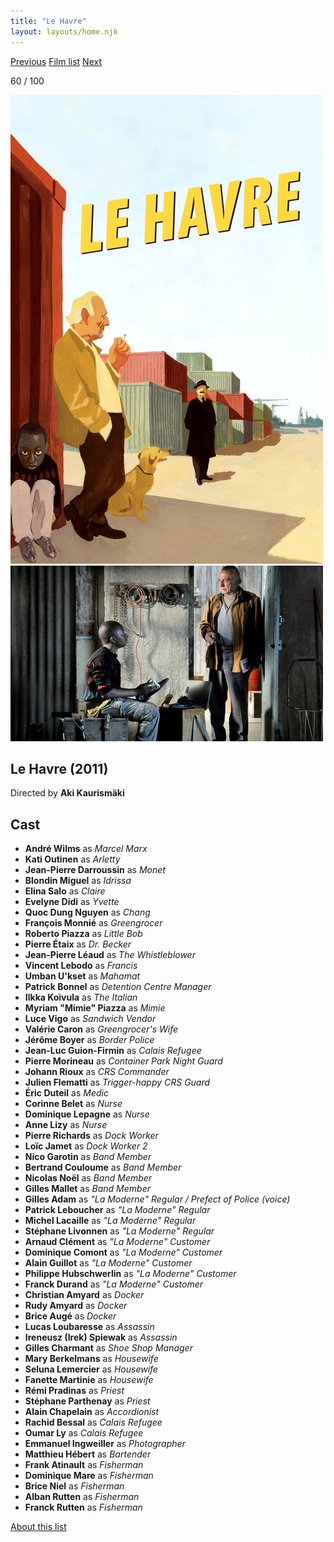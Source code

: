 ```yaml
---
title: "Le Havre"
layout: layouts/home.njk
---
```


<nav class="films">
  <a class="prev" href="../tomboy">Previous</a>
  <a href="../">Film list</a>
  <a class="next" href="../all-is-lost">Next</a>
</nav>

<p>60 / 100</p>

<article class="film">
  <div class="backdrop-and-poster">
    <img class="poster" src="../films/posters/le-havre.jpg" alt="">
    <img class="backdrop" src="../films/backdrops/le-havre.jpg" alt="">
  </div>

  <h1>Le Havre (2011)</h1>

  <p class="director">
    Directed by <strong>Aki Kaurismäki</strong>
  </p>


  <h2>
    Cast
  </h2>
  <ul>
    <li><strong>André Wilms</strong> as <em>Marcel Marx</em></li>
<li><strong>Kati Outinen</strong> as <em>Arletty</em></li>
<li><strong>Jean-Pierre Darroussin</strong> as <em>Monet</em></li>
<li><strong>Blondin Miguel</strong> as <em>Idrissa</em></li>
<li><strong>Elina Salo</strong> as <em>Claire</em></li>
<li><strong>Evelyne Didi</strong> as <em>Yvette</em></li>
<li><strong>Quoc Dung Nguyen</strong> as <em>Chang</em></li>
<li><strong>François Monnié</strong> as <em>Greengrocer</em></li>
<li><strong>Roberto Piazza</strong> as <em>Little Bob</em></li>
<li><strong>Pierre Étaix</strong> as <em>Dr. Becker</em></li>
<li><strong>Jean-Pierre Léaud</strong> as <em>The Whistleblower</em></li>
<li><strong>Vincent Lebodo</strong> as <em>Francis</em></li>
<li><strong>Umban U'kset</strong> as <em>Mahamat</em></li>
<li><strong>Patrick Bonnel</strong> as <em>Detention Centre Manager</em></li>
<li><strong>Ilkka Koivula</strong> as <em>The Italian</em></li>
<li><strong>Myriam "Mimie" Piazza</strong> as <em>Mimie</em></li>
<li><strong>Luce Vigo</strong> as <em>Sandwich Vendor</em></li>
<li><strong>Valérie Caron</strong> as <em>Greengrocer's Wife</em></li>
<li><strong>Jérôme Boyer</strong> as <em>Border Police</em></li>
<li><strong>Jean-Luc Guion-Firmin</strong> as <em>Calais Refugee</em></li>
<li><strong>Pierre Morineau</strong> as <em>Container Park Night Guard</em></li>
<li><strong>Johann Rioux</strong> as <em>CRS Commander</em></li>
<li><strong>Julien Flematti</strong> as <em>Trigger-happy CRS Guard</em></li>
<li><strong>Éric Duteil</strong> as <em>Medic</em></li>
<li><strong>Corinne Belet</strong> as <em>Nurse</em></li>
<li><strong>Dominique Lepagne</strong> as <em>Nurse</em></li>
<li><strong>Anne Lizy</strong> as <em>Nurse</em></li>
<li><strong>Pierre Richards</strong> as <em>Dock Worker</em></li>
<li><strong>Loïc Jamet</strong> as <em>Dock Worker 2</em></li>
<li><strong>Nico Garotin</strong> as <em>Band Member</em></li>
<li><strong>Bertrand Couloume</strong> as <em>Band Member</em></li>
<li><strong>Nicolas Noël</strong> as <em>Band Member</em></li>
<li><strong>Gilles Mallet</strong> as <em>Band Member</em></li>
<li><strong>Gilles Adam</strong> as <em>"La Moderne" Regular / Prefect of Police (voice)</em></li>
<li><strong>Patrick Leboucher</strong> as <em>"La Moderne" Regular</em></li>
<li><strong>Michel Lacaille</strong> as <em>"La Moderne" Regular</em></li>
<li><strong>Stéphane Livonnen</strong> as <em>"La Moderne" Regular</em></li>
<li><strong>Arnaud Clément</strong> as <em>"La Moderne" Customer</em></li>
<li><strong>Dominique Comont</strong> as <em>"La Moderne" Customer</em></li>
<li><strong>Alain Guillot</strong> as <em>"La Moderne" Customer</em></li>
<li><strong>Philippe Hubschwerlin</strong> as <em>"La Moderne" Customer</em></li>
<li><strong>Franck Durand</strong> as <em>"La Moderne" Customer</em></li>
<li><strong>Christian Amyard</strong> as <em>Docker</em></li>
<li><strong>Rudy Amyard</strong> as <em>Docker</em></li>
<li><strong>Brice Augé</strong> as <em>Docker</em></li>
<li><strong>Lucas Loubaresse</strong> as <em>Assassin</em></li>
<li><strong>Ireneusz (Irek) Spiewak</strong> as <em>Assassin</em></li>
<li><strong>Gilles Charmant</strong> as <em>Shoe Shop Manager</em></li>
<li><strong>Mary Berkelmans</strong> as <em>Housewife</em></li>
<li><strong>Seluna Lemercier</strong> as <em>Housewife</em></li>
<li><strong>Fanette Martinie</strong> as <em>Housewife</em></li>
<li><strong>Rémi Pradinas</strong> as <em>Priest</em></li>
<li><strong>Stéphane Parthenay</strong> as <em>Priest</em></li>
<li><strong>Alain Chapelain</strong> as <em>Accordionist</em></li>
<li><strong>Rachid Bessal</strong> as <em>Calais Refugee</em></li>
<li><strong>Oumar Ly</strong> as <em>Calais Refugee</em></li>
<li><strong>Emmanuel Ingweiller</strong> as <em>Photographer</em></li>
<li><strong>Matthieu Hébert</strong> as <em>Bartender</em></li>
<li><strong>Frank Atinault</strong> as <em>Fisherman</em></li>
<li><strong>Dominique Mare</strong> as <em>Fisherman</em></li>
<li><strong>Brice Niel</strong> as <em>Fisherman</em></li>
<li><strong>Alban Rutten</strong> as <em>Fisherman</em></li>
<li><strong>Franck Rutten</strong> as <em>Fisherman</em></li>
  </ul>
</article>
<footer>
  <a href="../about">About this list</a>
</footer>

